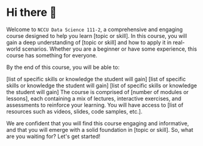# Hi there 👋
Welcome to `NCCU Data Science 111-2`, a comprehensive and engaging course designed to help you learn [topic or skill]. In this course, you will gain a deep understanding of [topic or skill] and how to apply it in real-world scenarios. Whether you are a beginner or have some experience, this course has something for everyone.

By the end of this course, you will be able to:

[list of specific skills or knowledge the student will gain]
[list of specific skills or knowledge the student will gain]
[list of specific skills or knowledge the student will gain]
The course is comprised of [number of modules or lessons], each containing a mix of lectures, interactive exercises, and assessments to reinforce your learning. You will have access to [list of resources such as videos, slides, code samples, etc.].

We are confident that you will find this course engaging and informative, and that you will emerge with a solid foundation in [topic or skill]. So, what are you waiting for? Let's get started!
